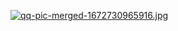 [![qq-pic-merged-1672730965916.jpg](https://i.postimg.cc/76rVP9Zr/qq-pic-merged-1672730965916.jpg)](https://postimg.cc/kVw8fxST)